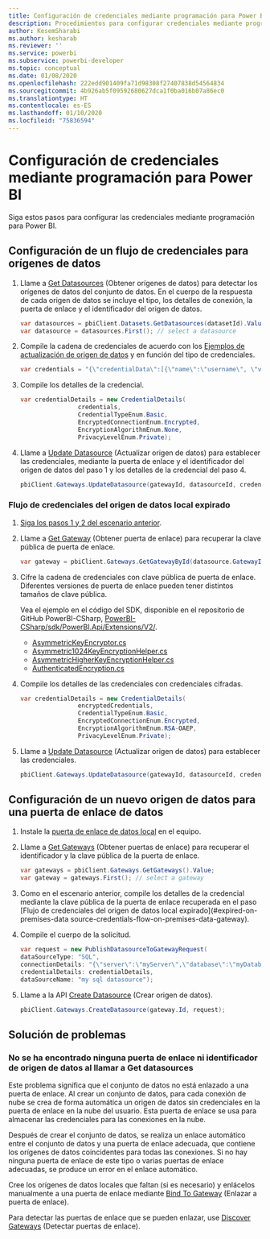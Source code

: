 ```yaml
---
title: Configuración de credenciales mediante programación para Power BI
description: Procedimientos para configurar credenciales mediante programación para Power BI para la automatización
author: KesemSharabi
ms.author: kesharab
ms.reviewer: ''
ms.service: powerbi
ms.subservice: powerbi-developer
ms.topic: conceptual
ms.date: 01/08/2020
ms.openlocfilehash: 222edd901409fa71d98308f27407838d54564834
ms.sourcegitcommit: 4b926ab5f09592680627dca1f0ba016b07a86ec0
ms.translationtype: HT
ms.contentlocale: es-ES
ms.lasthandoff: 01/10/2020
ms.locfileid: "75836594"
---
```

# <a name="configure-credentials-programmatically-for-power-bi"></a>Configuración de credenciales mediante programación para Power BI

Siga estos pasos para configurar las credenciales mediante programación para Power BI.

## <a name="configure-a-credential-flow-for-data-sources"></a>Configuración de un flujo de credenciales para orígenes de datos

1. Llame a [Get Datasources](https://docs.microsoft.com/rest/api/power-bi/datasets/getdatasourcesingroup) (Obtener orígenes de datos) para detectar los orígenes de datos del conjunto de datos. En el cuerpo de la respuesta de cada origen de datos se incluye el tipo, los detalles de conexión, la puerta de enlace y el identificador del origen de datos.

    ```csharp
    var datasources = pbiClient.Datasets.GetDatasources(datasetId).Value;
    var datasource = datasources.First(); // select a datasource
    ```

2. Compile la cadena de credenciales de acuerdo con los [Ejemplos de actualización de origen de datos](https://docs.microsoft.com/rest/api/power-bi/gateways/updatedatasource) y en función del tipo de credenciales.

    ```csharp
    var credentials = "{\"credentialData\":[{\"name\":\"username\", \"value\":\"john\"},{\"name\":\"password\", \"value\":\"*****\"}]}";
    ```

3. Compile los detalles de la credencial.

    ```csharp
    var credentialDetails = new CredentialDetails(
                    credentials,
                    CredentialTypeEnum.Basic,
                    EncryptedConnectionEnum.Encrypted,
                    EncryptionAlgorithmEnum.None,
                    PrivacyLevelEnum.Private);
    ```

4. Llame a [Update Datasource](https://docs.microsoft.com/rest/api/power-bi/gateways/updatedatasource) (Actualizar origen de datos) para establecer las credenciales, mediante la puerta de enlace y el identificador del origen de datos del paso 1 y los detalles de la credencial del paso 4.

    ```csharp
    pbiClient.Gateways.UpdateDatasource(gatewayId, datasourceId, credentialDetails);
    ```

### <a name="expired-on-premises-data-source-credentials-flow"></a>Flujo de credenciales del origen de datos local expirado

1. [Siga los pasos 1 y 2 del escenario anterior](#configure-a-credential-flow-for-data-sources).

2. Llame a [Get Gateway](https://docs.microsoft.com/rest/api/power-bi/gateways/getgateways) (Obtener puerta de enlace) para recuperar la clave pública de puerta de enlace.

    ```csharp
    var gateway = pbiClient.Gateways.GetGatewayById(datasource.GatewayId);
    ```

3. Cifre la cadena de credenciales con clave pública de puerta de enlace. Diferentes versiones de puerta de enlace pueden tener distintos tamaños de clave pública.
    
    Vea el ejemplo en el código del SDK, disponible en el repositorio de GitHub PowerBI-CSharp, [PowerBI-CSharp/sdk/PowerBI.Api/Extensions/V2/](https://github.com/microsoft/PowerBI-CSharp/tree/master/sdk/PowerBI.Api/Extensions/V2).
    * [AsymmetricKeyEncryptor.cs](https://github.com/microsoft/PowerBI-CSharp/blob/master/sdk/PowerBI.Api/Extensions/V2/AsymmetricKeyEncryptor.cs)
    * [Asymmetric1024KeyEncryptionHelper.cs](https://github.com/microsoft/PowerBI-CSharp/blob/master/sdk/PowerBI.Api/Extensions/V2/Asymmetric1024KeyEncryptionHelper.cs)
    * [AsymmetricHigherKeyEncryptionHelper.cs](https://github.com/microsoft/PowerBI-CSharp/blob/master/sdk/PowerBI.Api/Extensions/V2/AsymmetricHigherKeyEncryptionHelper.cs)
    * [AuthenticatedEncryption.cs](https://github.com/microsoft/PowerBI-CSharp/blob/master/sdk/PowerBI.Api/Extensions/V2/AuthenticatedEncryption.cs)

4. Compile los detalles de las credenciales con credenciales cifradas.

    ```csharp
    var credentialDetails = new CredentialDetails(
                    encryptedCredentials,
                    CredentialTypeEnum.Basic,
                    EncryptedConnectionEnum.Encrypted,
                    EncryptionAlgorithmEnum.RSA-OAEP,
                    PrivacyLevelEnum.Private);
    ```

5. Llame a [Update Datasource](https://docs.microsoft.com/rest/api/power-bi/gateways/updatedatasource) (Actualizar origen de datos) para establecer las credenciales.

    ```csharp
    pbiClient.Gateways.UpdateDatasource(gatewayId, datasourceId, credentialDetails);
    ```

## <a name="configure-a-new-data-source-for-a-data-gateway"></a>Configuración de un nuevo origen de datos para una puerta de enlace de datos

1. Instale la [puerta de enlace de datos local](https://powerbi.microsoft.com/gateway/) en el equipo.

2. Llame a [Get Gateways](https://docs.microsoft.com/rest/api/power-bi/gateways/getgateways) (Obtener puertas de enlace) para recuperar el identificador y la clave pública de la puerta de enlace.

    ```csharp
    var gateways = pbiClient.Gateways.GetGateways().Value;
    var gateway = gateways.First(); // select a gateway
    ```

3. Como en el escenario anterior, compile los detalles de la credencial mediante la clave pública de la puerta de enlace recuperada en el paso [Flujo de credenciales del origen de datos local expirado](#expired-on-premises-data source-credentials-flow-on-premises-data-gateway).

4. Compile el cuerpo de la solicitud.

    ```csharp
    var request = new PublishDatasourceToGatewayRequest(
    dataSourceType: "SQL",
    connectionDetails: "{\"server\":\"myServer\",\"database\":\"myDatabase\"}",
    credentialDetails: credentialDetails,
    dataSourceName: "my sql datasource");
    ```

5. Llame a la API [Create Datasource](https://docs.microsoft.com/rest/api/power-bi/gateways/createdatasource) (Crear origen de datos).

    ```csharp
    pbiClient.Gateways.CreateDatasource(gateway.Id, request);
    ```

## <a name="troubleshooting"></a>Solución de problemas

### <a name="no-gateway-and-data-source-id-found-when-calling-get-data-sources"></a>No se ha encontrado ninguna puerta de enlace ni identificador de origen de datos al llamar a Get datasources

Este problema significa que el conjunto de datos no está enlazado a una puerta de enlace. Al crear un conjunto de datos, para cada conexión de nube se crea de forma automática un origen de datos sin credenciales en la puerta de enlace en la nube del usuario. Esta puerta de enlace se usa para almacenar las credenciales para las conexiones en la nube.

Después de crear el conjunto de datos, se realiza un enlace automático entre el conjunto de datos y una puerta de enlace adecuada, que contiene los orígenes de datos coincidentes para todas las conexiones. Si no hay ninguna puerta de enlace de este tipo o varias puertas de enlace adecuadas, se produce un error en el enlace automático.

Cree los orígenes de datos locales que faltan (si es necesario) y enlácelos manualmente a una puerta de enlace mediante [Bind To Gateway](https://docs.microsoft.com/rest/api/power-bi/datasets/bindtogateway) (Enlazar a puerta de enlace).

Para detectar las puertas de enlace que se pueden enlazar, use [Discover Gateways](https://docs.microsoft.com/rest/api/power-bi/datasets/discovergateways) (Detectar puertas de enlace).